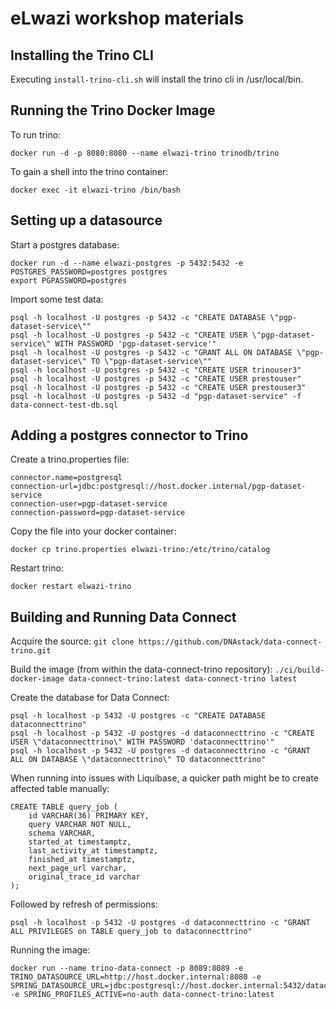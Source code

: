 # eLwazi workshop materials

## Installing the Trino CLI

Executing `install-trino-cli.sh` will install the trino cli in /usr/local/bin.

## Running the Trino Docker Image

To run trino:
```
docker run -d -p 8080:8080 --name elwazi-trino trinodb/trino
```

To gain a shell into the trino container:
```
docker exec -it elwazi-trino /bin/bash
```

## Setting up a datasource
Start a postgres database:
```
docker run -d --name elwazi-postgres -p 5432:5432 -e POSTGRES_PASSWORD=postgres postgres
export PGPASSWORD=postgres
```

Import some test data:
```
psql -h localhost -U postgres -p 5432 -c "CREATE DATABASE \"pgp-dataset-service\""
psql -h localhost -U postgres -p 5432 -c "CREATE USER \"pgp-dataset-service\" WITH PASSWORD 'pgp-dataset-service'"
psql -h localhost -U postgres -p 5432 -c "GRANT ALL ON DATABASE \"pgp-dataset-service\" TO \"pgp-dataset-service\""
psql -h localhost -U postgres -p 5432 -c "CREATE USER trinouser3"
psql -h localhost -U postgres -p 5432 -c "CREATE USER prestouser"
psql -h localhost -U postgres -p 5432 -c "CREATE USER prestouser3"
psql -h localhost -U postgres -p 5432 -d "pgp-dataset-service" -f data-connect-test-db.sql
```

## Adding a postgres connector to Trino

Create a trino.properties file:

```
connector.name=postgresql
connection-url=jdbc:postgresql://host.docker.internal/pgp-dataset-service
connection-user=pgp-dataset-service
connection-password=pgp-dataset-service
```

Copy the file into your docker container:
```
docker cp trino.properties elwazi-trino:/etc/trino/catalog
```

Restart trino:
```
docker restart elwazi-trino
```

## Building and Running Data Connect

Acquire the source:
`git clone https://github.com/DNAstack/data-connect-trino.git`

Build the image (from within the data-connect-trino repository):
`./ci/build-docker-image data-connect-trino:latest data-connect-trino latest`

Create the database for Data Connect:
```
psql -h localhost -p 5432 -U postgres -c "CREATE DATABASE dataconnecttrino"
psql -h localhost -p 5432 -U postgres -d dataconnecttrino -c "CREATE USER \"dataconnecttrino\" WITH PASSWORD 'dataconnecttrino'"
psql -h localhost -p 5432 -U postgres -d dataconnecttrino -c "GRANT ALL ON DATABASE \"dataconnecttrino\" TO dataconnecttrino"
```

When running into issues with Liquibase, a quicker path might be to create affected table manually:
```
CREATE TABLE query_job (
    id VARCHAR(36) PRIMARY KEY,
    query VARCHAR NOT NULL,
    schema VARCHAR,
    started_at timestamptz,
    last_activity_at timestamptz,
    finished_at timestamptz,
    next_page_url varchar,
    original_trace_id varchar
);
```

Followed by refresh of permissions:

```
psql -h localhost -p 5432 -U postgres -d dataconnecttrino -c "GRANT ALL PRIVILEGES on TABLE query_job to dataconnecttrino"
```

Running the image:
```
docker run --name trino-data-connect -p 8089:8089 -e TRINO_DATASOURCE_URL=http://host.docker.internal:8080 -e SPRING_DATASOURCE_URL=jdbc:postgresql://host.docker.internal:5432/dataconnecttrino -e SPRING_PROFILES_ACTIVE=no-auth data-connect-trino:latest
```

